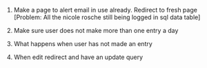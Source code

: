 1) Make a page to alert email in use already. Redirect to fresh page [Problem: All the nicole rosche still being logged in sql data table]

2) Make sure user does not make more than one entry a day 

3) What happens when user has not made an entry
4) When edit redirect and have an update query